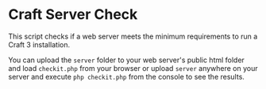 # Craft Server Check

This script checks if a web server meets the minimum requirements to run a Craft 3 installation.

You can upload the `server` folder to your web server's public html folder and load `checkit.php` from your browser
or upload `server` anywhere on your server and execute `php checkit.php` from the console to see the results.
